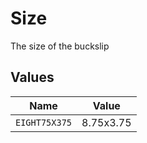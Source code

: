 # Size

The size of the buckslip


## Values

| Name          | Value         |
| ------------- | ------------- |
| `EIGHT75X375` | 8.75x3.75     |